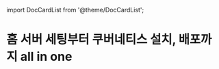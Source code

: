 import DocCardList from '@theme/DocCardList';

# 홈 서버 세팅부터 쿠버네티스 설치, 배포까지 all in one

<DocCardList />